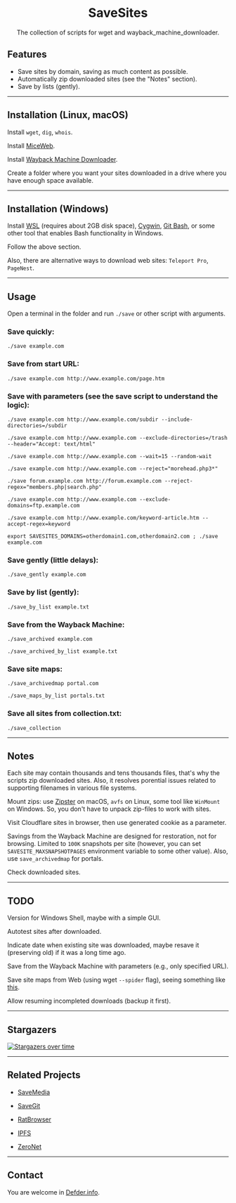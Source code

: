 <h1 align="center">SaveSites</h1>

<p align="center">The collection of scripts for wget and wayback_machine_downloader.</p>

## Features

- Save sites by domain, saving as much content as possible.
- Automatically zip downloaded sites (see the "Notes" section).
- Save by lists (gently).

---

## Installation (Linux, macOS)

Install `wget`, `dig`, `whois`.

Install [MiceWeb](https://github.com/Robotizing/MiceWeb/).

Install [Wayback Machine Downloader](https://github.com/ImportTaste/wayback-machine-downloader/).

Create a folder where you want your sites downloaded in a drive where you have enough space available.

---

## Installation (Windows)

Install [WSL](https://docs.microsoft.com/en-us/windows/wsl/install-win10) (requires about 2GB disk space), [Cygwin](https://www.cygwin.com/), [Git Bash](http://git-scm.com), or some other tool that enables Bash functionality in Windows.

Follow the above section.

Also, there are alternative ways to download web sites: `Teleport Pro`, `PageNest`.

---

## Usage

Open a terminal in the folder and run `./save` or other script with arguments.

### Save quickly:
`./save example.com`

### Save from start URL:
`./save example.com http://www.example.com/page.htm`

### Save with parameters (see the save script to understand the logic):
`./save example.com http://www.example.com/subdir --include-directories=/subdir`

`./save example.com http://www.example.com --exclude-directories=/trash --header="Accept: text/html"`

`./save example.com http://www.example.com --wait=15 --random-wait`

`./save example.com http://www.example.com --reject="morehead.php3*"`

`./save forum.example.com http://forum.example.com --reject-regex="members.php|search.php"`

`./save example.com http://www.example.com --exclude-domains=ftp.example.com`

`./save example.com http://www.example.com/keyword-article.htm --accept-regex=keyword`

`export SAVESITES_DOMAINS=otherdomain1.com,otherdomain2.com ; ./save example.com` 

### Save gently (little delays):
`./save_gently example.com`

### Save by list (gently):
`./save_by_list example.txt`

### Save from the Wayback Machine:
`./save_archived example.com`

`./save_archived_by_list example.txt`

### Save site maps:
`./save_archivedmap portal.com`

`./save_maps_by_list portals.txt`

### Save all sites from collection.txt:
`./save_collection`

---

## Notes

Each site may contain thousands and tens thousands files, that's why the scripts zip downloaded sites. Also, it resolves porential issues related to supporting filenames in various file systems.

Mount zips: use [Zipster](https://ipfs.io/ipfs/QmUBbaw45ebpNB8oTPd5jR8n6v8oGJ9UMKMmnWYmX4Sk8Z) on macOS, `avfs` on Linux, some tool like `WinMount` on Windows. So, you don't have to unpack zip-files to work with sites.

Visit Cloudflare sites in browser, then use generated cookie as a parameter.

Savings from the Wayback Machine are designed for restoration, not for browsing. Limited to `100K` snapshots per site (however, you can set `SAVESITE_MAXSNAPSHOTPAGES` environment variable to some other value). Also, use `save_archivedmap` for portals.

Check downloaded sites.

---

## TODO

Version for Windows Shell, maybe with a simple GUI.

Autotest sites after downloaded.

Indicate date when existing site was downloaded, maybe resave it (preserving old) if it was a long time ago.

Save from the Wayback Machine with parameters (e.g., only specified URL).

Save site maps from Web (using wget `--spider` flag), seeing something like [this](https://jcode.me/find-missing-content-with-wget-spider/).

Allow resuming incompleted downloads (backup it first).

---

## Stargazers

[![Stargazers over time](https://starchart.cc/defder-su/SaveSites.svg)](https://starchart.cc/defder-su/SaveSites)

---

## Related Projects

- [SaveMedia](https://github.com/defder-su/SaveMedia)

- [SaveGit](https://github.com/defder-su/SaveGit)

- [RatBrowser](https://ratbrowser.com)

- [IPFS](https://ipfs.io)

- [ZeroNet](https://zeronet.dev)

---

## Contact

You are welcome in [Defder.info](https://defder.info).
